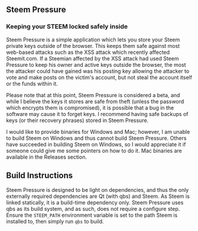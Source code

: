 Steem Pressure
---

### Keeping your STEEM locked safely inside

Steem Pressure is a simple application which lets you store your Steem private keys outside of the browser. This keeps them safe against most web-based attacks such as the XSS attack which recently affected Steemit.com. If a Steemian affected by the XSS attack had used Steem Pressure to keep his owner and active keys outside the browser, the most the attacker could have gained was his posting key allowing the attacker to vote and make posts on the victim's account, but not steal the account itself or the funds within it.

Please note that at this point, Steem Pressure is considered a beta, and while I believe the keys it stores are safe from theft (unless the password which encrypts them is compromised), it is possible that a bug in the software may cause it to forget keys. I recommend having safe backups of keys (or their recovery phrases) stored in Steem Pressure.

I would like to provide binaries for Windows and Mac; however, I am unable to build Steem on Windows and thus cannot build Steem Pressure. Others have succeeded in building Steem on Windows, so I would appreciate it if someone could give me some pointers on how to do it. Mac binaries are available in the Releases section.

## Build Instructions
Steem Pressure is designed to be light on dependencies, and thus the only externally required dependencies are Qt (with qbs) and Steem. As Steem is linked statically, it is a build-time dependency only. Steem Pressure uses qbs as its build system, and as such, does not require a configure step. Ensure the `STEEM_PATH` environment variable is set to the path Steem is installed to, then simply run `qbs` to build.
